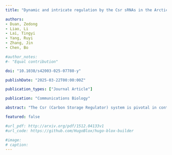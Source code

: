 ```yaml
---
title: "Dynamic and intricate regulation by the Csr sRNAs in the Arctic Pseudoalteromonas fuliginea"

authors:
- Duan, Zedong
- Liao, Li
- Lai, Tingyi
- Yang, Ruyi
- Zhang, Jin
- Chen, Bo

#author_notes:
#- "Equal contribution"

doi: "10.1038/s42003-025-07780-y"

publishDate: "2025-03-22T00:00:00Z"

publication_types: ["Journal Article"]

publication: "Communications Biology"

abstract: "The Csr (Carbon Storage Regulator) system is pivotal in controlling various cellular functions in most bacteria, primarily through the CsrA protein and its antagonistic sRNAs. However, riboregulatory networks are less explored in non-model organisms, particularly those in extreme environments. In this study, we discovered two new sRNAs of the Csr system, Pf2 and Pf3, in the Arctic bacterium Pseudoalteromonas fuliginea BSW20308, along with the previously known Pf1. By studying the impact of these Pf sRNAs on CsrA targetomes and physiological processes, we found a significant influence on various cellular functions and a collective effect on the interaction dynamics between CsrA and RNAs. Furthermore, we identified additional sRNAs that can interact with CsrA and mRNAs. Overall, our results emphasize the growing influence of the Csr system on cellular physiology through intricate sRNA regulation of CsrA, revealing riboregulatory network complexity and significance in non-model organisms."

featured: false

#url_pdf: http://arxiv.org/pdf/1512.04133v1
#url_code: https://github.com/HugoBlox/hugo-blox-builder

#image:
# caption: 
---
```

